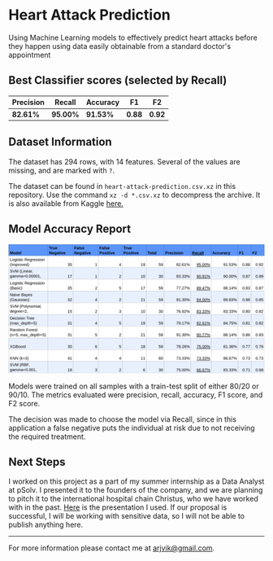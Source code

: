 # Heart Attack Prediction

Using Machine Learning models to effectively predict heart attacks before they happen using data easily obtainable from a standard doctor's appointment

## Best Classifier scores (selected by Recall)

| **Precision** | **Recall** | **Accuracy** | **F1**   | **F2**   |
| ------------- | ---------- | ------------ | -------- | -------- |
| **82.61%**    | **95.00%** | **91.53%**   | **0.88** | **0.92** |

## Dataset Information

The dataset has 294 rows, with 14 features. Several of the values are missing, and are marked with `?`.

The dataset can be found in `heart-attack-prediction.csv.xz` in this repository. Use the command `xz -d *.csv.xz` to decompress the archive. It is also available from Kaggle [here.](https://www.kaggle.com/imnikhilanand/heart-attack-prediction)

## Model Accuracy Report

[![Model Accuracy Report](./Model%20Accuracy%20Report.png)](https://docs.google.com/spreadsheets/d/1j-ZZxGc_pj-nXmPhzo0GSiQiJ4NWvFDn3Jmr3aBoHBI/edit?usp=sharing)

Models were trained on all samples with a train-test split of either 80/20 or 90/10. The metrics evaluated were precision, recall, accuracy, F1 score, and F2 score.

The decision was made to choose the model via Recall, since in this application a false negative puts the individual at risk due to not receiving the required treatment.

## Next Steps

I worked on this project as a part of my summer internship as a Data Analyst at pSolv. I presented it to the founders of the company, and we are planning to pitch it to the international hospital chain Christus, who we have worked with in the past. [Here](https://docs.google.com/presentation/d/1x8kv5o3TY47nkiJoUJo3Bzw700LsIpx8YrAaJi0HNUQ/edit?usp=sharing) is the presentation I used. If our proposal is successful, I will be working with sensitive data, so I will not be able to publish anything here.

---

For more information please contact me at arjvik@gmail.com.
